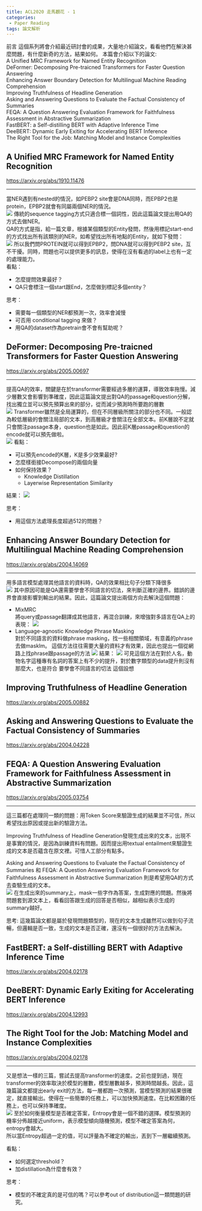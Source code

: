 ```yaml
---
title: ACL2020 走馬觀花 - 1
categories:
 - Paper Reading
tags: 論文解析
---
```


前言
這個系列將會介紹最近研討會的成果，大量地介紹論文，看看他們在解決甚麼問題，有什麼新奇的方法，結果如何。
本篇會介紹以下的論文:  
A Unified MRC Framework for Named Entity Recognition   
DeFormer: Decomposing Pre-traicned Transformers for Faster Question Answering   
Enhancing Answer Boundary Detection for Multilingual Machine Reading Comprehension   
Improving Truthfulness of Headline Generation   
Asking and Answering Questions to Evaluate the Factual Consistency of Summaries   
FEQA: A Question Answering Evaluation Framework for Faithfulness Assessment in Abstractive Summarization   
FastBERT: a Self-distilling BERT with Adaptive Inference Time   
DeeBERT: Dynamic Early Exiting for Accelerating BERT Inference   
The Right Tool for the Job: Matching Model and Instance Complexities     


## A Unified MRC Framework for Named Entity Recognition
https://arxiv.org/abs/1910.11476


---

當NER遇到有nested的情況，如PEBP2 site會是DNA同時，而EPBP2也是protein，EPBP2就會有同屬兩個NER的情況。   
![](https://raw.githubusercontent.com/voidful/voidful_blog/master/assets/post_src/pn_acl2020_1/R9uPeni-2.png)
傳統的sequence tagging方式只適合標一個詞性，因此這篇論文提出用QA的方式去做NER。   
QA的方式是指，給一篇文章，根據某個類型的Entity發問，然後用標記start-end的方式找出所有該類別的NER，如希望找出所有地點的Entity，就如下發問：   
![](https://raw.githubusercontent.com/voidful/voidful_blog/master/assets/post_src/pn_acl2020_1/FZTekps-2.png)
所以我們問PROTEIN就可以得到EPBP2，問DNA就可以得到PEBP2 site，互不干擾。同時，問題也可以提供更多的訊息，使得在沒有看過的label上也有一定的處理能力。   
看點：
- 怎麼提問效果最好？
- QA只會標注一個start跟End，怎麼做到標記多個entity？  

思考：
- 需要每一個類型的NER都預測一次，效率會減慢
- 可否用 conditional tagging 來做？
- 用QA的dataset作為pretrain會不會有幫助呢？

## DeFormer: Decomposing Pre-traicned Transformers for Faster Question Answering  
https://arxiv.org/abs/2005.00697

---

提高QA的效率，關鍵是在於transformer需要經過多層的運算，導致效率拖慢。減少層數又會影響到準確度，因此這篇論文提出對QA的passage和question分解，找出獨立並可以預先預算出來的部分，從而減少預測時所要跑的層數   
![](https://raw.githubusercontent.com/voidful/voidful_blog/master/assets/post_src/pn_acl2020_1/J8gSy2L.png)
Transformer雖然是全局運算的，但在不同層級所關注的部分也不同。一般認為較低層級的會關注局部的文本，到高層級才會關注在全部文本。前K層說不定就只會關注passage本身，question也是如此。因此前K層passage和question的encode就可以預先做啦。   
![](https://raw.githubusercontent.com/voidful/voidful_blog/master/assets/post_src/pn_acl2020_1/EsrtsgY.png)
看點：
- 可以預先encode的K層，K是多少效果最好?
- 怎麼樣銜接Decompose的兩個向量
- 如何保持效果？
    - Knowledge Distillation
    - Layerwise Representation Similarity

結果：
![](https://raw.githubusercontent.com/voidful/voidful_blog/master/assets/post_src/pn_acl2020_1/yf4tUZ0.png)

思考：
- 用這個方法處理長度超過512的問題？ 

## Enhancing Answer Boundary Detection for Multilingual Machine Reading Comprehension
https://arxiv.org/abs/2004.14069

---

用多語言模型處理其他語言的資料時，QA的效果相比句子分類下降很多   
![](https://raw.githubusercontent.com/voidful/voidful_blog/master/assets/post_src/pn_acl2020_1/xrlMZ0l.png)
其中原因可能是QA還需要學會不同語言的切法，來判斷正確的邊界。錯誤的邊界會直接影響到輸出的結果。因此，這篇論文提出兩個方向去解決這個問題：
- MixMRC   
將query或passage翻譯成其他語言，再混合訓練，來增強對多語言在QA上的表現：
![](https://raw.githubusercontent.com/voidful/voidful_blog/master/assets/post_src/pn_acl2020_1/yTSJHaA.png)
- Language-agnostic Knowledge Phrase Masking   
對於不同語言的資料做phrase masking，找一些相關領域，有意義的phrase去做masklm。
這個方法往往需要大量的資料才有效果，因此也提出一個從網路上找phrase跟passage的方法
![](https://raw.githubusercontent.com/voidful/voidful_blog/master/assets/post_src/pn_acl2020_1/gtOIZWJ.png)
結果：
![](https://raw.githubusercontent.com/voidful/voidful_blog/master/assets/post_src/pn_acl2020_1/jyUwnos.png)
可見這個方法在對於人名，動物名字這種專有名詞的答案上有不少的提升，對於數字類型的data提升則沒有那麼大，也是符合 要學會不同語言的切法 這個設想   

## Improving Truthfulness of Headline Generation
https://arxiv.org/abs/2005.00882
## Asking and Answering Questions to Evaluate the Factual Consistency of Summaries
https://arxiv.org/abs/2004.04228
## FEQA: A Question Answering Evaluation Framework for Faithfulness Assessment in Abstractive Summarization
https://arxiv.org/abs/2005.03754

---

這三篇都在處理同一類的問題：用Token Score來驗證生成的結果並不可信，所以希望找出原因或提出新的驗證方法。   

Improving Truthfulness of Headline Generation發現生成出來的文本，出現不是事實的情況，是因為訓練資料有問題。因而提出用textual entailment來驗證生成的文本是否蘊含在原文裡。可惜人工部分有點多。   

Asking and Answering Questions to Evaluate the Factual Consistency of Summaries 和 FEQA: A Question Answering Evaluation Framework for Faithfulness Assessment in Abstractive Summarization 則是希望用QA的方式去查驗生成的文本。   
![](https://raw.githubusercontent.com/voidful/voidful_blog/master/assets/post_src/pn_acl2020_1/FLU8rVS.png)
在生成出來的summary上，mask一些字作為答案，生成對應的問題。然後將問題套到源文本上，看看回答跟生成的回答是否相似，越相似表示生成的summary越好。   

思考:
這幾篇論文都是屬於發現問題類型的，現在的文本生成雖然可以做到句子流暢，但邏輯是否一致，生成的文本是否正確，還沒有一個很好的方法去解決。   

## FastBERT: a Self-distilling BERT with Adaptive Inference Time
https://arxiv.org/abs/2004.02178
## DeeBERT: Dynamic Early Exiting for Accelerating BERT Inference
https://arxiv.org/abs/2004.12993
## The Right Tool for the Job: Matching Model and Instance Complexities
https://arxiv.org/abs/2004.02178

---

又是想法一樣的三篇，嘗試去提高transformer的速度。之前也提到過，現在transformer的效率取決於模型的層數，模型層數越多，預測時間越長。因此，這幾篇論文都提出early exit的方法，每一層都跑一次預測，當模型預測的結果很確定，就直接輸出。使得在一些簡單的任務上，可以加快預測速度。在比較困難的任務上，也可以保持準確度。   
![](https://raw.githubusercontent.com/voidful/voidful_blog/master/assets/post_src/pn_acl2020_1/aqPOK1t.png)
至於如何衡量模型是否確定答案，Entropy會是一個不錯的選擇。模型預測的機率分佈越接近uniform，表示模型傾向隨機預測，模型不確定答案為何，entropy會越大。    
所以當Entropy超過一定的值，可以評量為不確定的輸出，丟到下一層繼續預測。  
 
看點：      
- 如何選定threshold？
- 加distillation為什麼會有效？   


思考：   
- 模型的不確定真的是可信的嗎？可以參考out of distribution這一類問題的研究。 